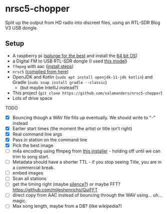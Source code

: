 # nrsc5-chopper

Split up the output from HD radio into discreet files, 
using an RTL-SDR Blog V3 USB dongle.


## Setup

* A raspberry pi ([splurge for the best](https://www.raspberrypi.com/products/raspberry-pi-4-model-b/?variant=raspberry-pi-4-model-b-8gb) and install the [64 bit OS](https://www.raspberrypi.com/software/operating-systems/#raspberry-pi-os-64-bit))
* a Digital FM to USB RTL-SDR dongle (I used [this model](https://smile.amazon.com/gp/product/B011HVUEME))
* `ffmpeg` with aac ([install steps](src/main/resources/build_ffmpeg.sh))
* `nrsc5` ([compiled from here](https://github.com/theori-io/nrsc5))
* OpenJDK and Kotlin  (`sudo apt install openjdk-11-jdk kotlin`) and Gradle (`sudo snap install gradle --classic`)
  * (but maybe IntelliJ instead?) 
* This project (`git clone https://github.com/salamanders/nrsc5-chopper`)
* Lots of drive space

TODO

- [x] Bouncing though a WAV file fills up eventually.  We should write to "-" instead
- [x] Earlier start times (the moment the artist or title isn't right)
- [x] Real command line args
- [x] Pass in station on the command line 
- [x] Pick the best image
- [ ] m4a encoding using ffmpeg from [this installer](https://gist.github.com/chemputer/5fa4319bc0882cad6613f21f051bbcd2) - holding off until we can trim to song start.
- [ ] Metadata should have a shorter TTL - if you stop seeing Title, you are in a commercial break.
- [ ] embed images
- [ ] Scan all stations 
- [ ] get the timing right (maybe [silence?](https://ffmpeg.org/ffmpeg-filters.html#silencedetect)) or maybe FFT? https://github.com/mileshenrichs/QuiFFT
- [ ] direct copy from AAC instead of bouncing through the WAV using... uh... magic.
- [ ] Max song length, maybe from a DB? (like wikipedia?)